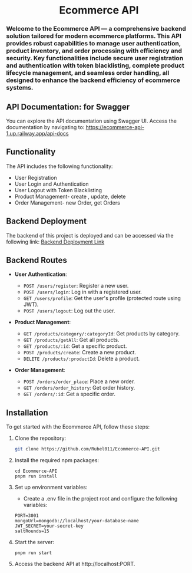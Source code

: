 <div align="center">

# Ecommerce API

</div>

### Welcome to the Ecommerce API — a comprehensive backend solution tailored for modern ecommerce platforms. This API provides robust capabilities to manage user authentication, product inventory, and order processing with efficiency and security. Key functionalities include secure user registration and authentication with token blacklisting, complete product lifecycle management, and seamless order handling, all designed to enhance the backend efficiency of ecommerce systems.

## API Documentation: for Swagger

You can explore the API documentation using Swagger UI. Access the documentation by navigating to:
https://ecommerce-api-1.up.railway.app/api-docs

## Functionality

The API includes the following functionality:

- User Registration
- User Login and Authentication
- User Logout with Token Blacklisting
- Product Management- create , update, delete
- Order Management- new Order, get Orders

## Backend Deployment

The backend of this project is deployed and can be accessed via the following link: [Backend Deployment Link](https://ecommerce-api-1.up.railway.app/)

## Backend Routes

- **User Authentication**:

  - `POST /users/register`: Register a new user.
  - `POST /users/login`: Log in with a registered user.
  - `GET /users/profile`: Get the user's profile (protected route using JWT).
  - `POST /users/logout`: Log out the user.

- **Product Management**:

  - `GET /products/category/:categoryId`: Get products by category.
  - `GET /products/getAll`: Get all products.
  - `GET /products/:id`: Get a specific product.
  - `POST /products/create`: Create a new product.
  - `DELETE /products/:productId`: Delete a product.

- **Order Management**:
  - `POST /orders/order_place`: Place a new order.
  - `GET /orders/order_history`: Get order history.
  - `GET /orders/:id`: Get a specific order.

## Installation

To get started with the Ecommerce API, follow these steps:

1. Clone the repository:

   ```bash
   git clone https://github.com/Rubel011/Ecommerce-API.git

   ```

2. Install the required npm packages:

   ```
   cd Ecommerce-API
   pnpm run install
   ```

3. Set up environment variables:

   - Create a .env file in the project root and configure the following variables:

   ```
   PORT=3001
   mongoUrl=mongodb://localhost/your-database-name
   JWT_SECRET=your-secret-key
   saltRounds=15
   ```

4. Start the server:

   ```
   pnpm run start
   ```

5. Access the backend API at http://localhost:PORT.

